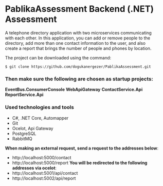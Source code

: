 # PablikaAssessment Backend (.NET) Assessment

A telephone directory application with two microservices communicating with each other. In this application, you can add or remove people to the directory, add more than one contact information to the user, and also create a report that brings the number of people and phones by location.

The project can be downloaded using the command:
```
$ git clone https://github.com/dogukanergezer/PablikaAssessment.git
```
### Then make sure the following are chosen as startup projects:
**EventBus.ConsumerConsole**
**WebApiGateway**
**ContactService.Api**
**ReportService.Api**

### Used technologies and tools
- C#, .NET Core, Automapper
- Git
- Ocelot, Api Gateway
- PostgreSQL
- RabbitMQ 


**When making an external request, send a request to the addresses below**:
- http://localhost:5000/contact 
- http://localhost:5000/report
**You will be redirected to the following addresses via ocelot**:
- http://localhost:5001/api/contact 
- http://localhost:5002/api/report
